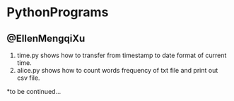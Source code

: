 # PythonPrograms

## @EllenMengqiXu

1. time.py shows how to transfer from timestamp to date format of current time.
2. alice.py shows how to count words frequency of txt file and print out csv file. 


*to be continued...

